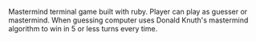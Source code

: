 Mastermind terminal game built with ruby.
Player can play as guesser or mastermind.
When guessing computer uses Donald Knuth's mastermind algorithm to win in 5 or less turns every time.